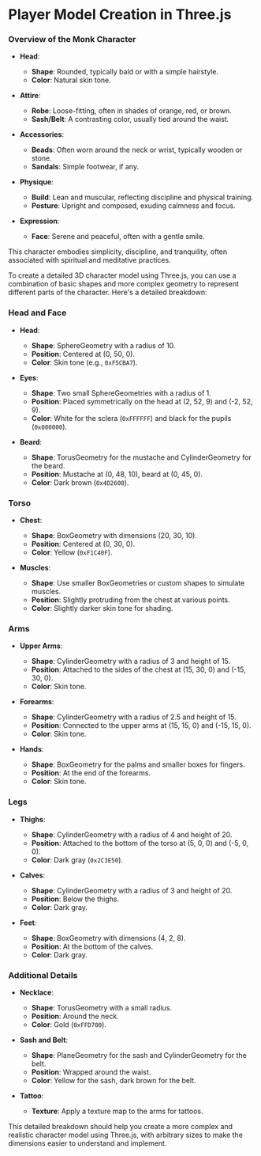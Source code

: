 # Player Model Creation in Three.js

### Overview of the Monk Character

- **Head**: 
  - **Shape**: Rounded, typically bald or with a simple hairstyle.
  - **Color**: Natural skin tone.

- **Attire**:
  - **Robe**: Loose-fitting, often in shades of orange, red, or brown.
  - **Sash/Belt**: A contrasting color, usually tied around the waist.

- **Accessories**:
  - **Beads**: Often worn around the neck or wrist, typically wooden or stone.
  - **Sandals**: Simple footwear, if any.

- **Physique**:
  - **Build**: Lean and muscular, reflecting discipline and physical training.
  - **Posture**: Upright and composed, exuding calmness and focus.

- **Expression**:
  - **Face**: Serene and peaceful, often with a gentle smile.

This character embodies simplicity, discipline, and tranquility, often associated with spiritual and meditative practices.

To create a detailed 3D character model using Three.js, you can use a combination of basic shapes and more complex geometry to represent different parts of the character. Here's a detailed breakdown:

### Head and Face
- **Head**: 
  - **Shape**: SphereGeometry with a radius of 10.
  - **Position**: Centered at (0, 50, 0).
  - **Color**: Skin tone (e.g., `0xF5CBA7`).

- **Eyes**:
  - **Shape**: Two small SphereGeometries with a radius of 1.
  - **Position**: Placed symmetrically on the head at (2, 52, 9) and (-2, 52, 9).
  - **Color**: White for the sclera (`0xFFFFFF`) and black for the pupils (`0x000000`).

- **Beard**:
  - **Shape**: TorusGeometry for the mustache and CylinderGeometry for the beard.
  - **Position**: Mustache at (0, 48, 10), beard at (0, 45, 0).
  - **Color**: Dark brown (`0x4D2600`).

### Torso
- **Chest**:
  - **Shape**: BoxGeometry with dimensions (20, 30, 10).
  - **Position**: Centered at (0, 30, 0).
  - **Color**: Yellow (`0xF1C40F`).

- **Muscles**:
  - **Shape**: Use smaller BoxGeometries or custom shapes to simulate muscles.
  - **Position**: Slightly protruding from the chest at various points.
  - **Color**: Slightly darker skin tone for shading.

### Arms
- **Upper Arms**:
  - **Shape**: CylinderGeometry with a radius of 3 and height of 15.
  - **Position**: Attached to the sides of the chest at (15, 30, 0) and (-15, 30, 0).
  - **Color**: Skin tone.

- **Forearms**:
  - **Shape**: CylinderGeometry with a radius of 2.5 and height of 15.
  - **Position**: Connected to the upper arms at (15, 15, 0) and (-15, 15, 0).
  - **Color**: Skin tone.

- **Hands**:
  - **Shape**: BoxGeometry for the palms and smaller boxes for fingers.
  - **Position**: At the end of the forearms.
  - **Color**: Skin tone.

### Legs
- **Thighs**:
  - **Shape**: CylinderGeometry with a radius of 4 and height of 20.
  - **Position**: Attached to the bottom of the torso at (5, 0, 0) and (-5, 0, 0).
  - **Color**: Dark gray (`0x2C3E50`).

- **Calves**:
  - **Shape**: CylinderGeometry with a radius of 3 and height of 20.
  - **Position**: Below the thighs.
  - **Color**: Dark gray.

- **Feet**:
  - **Shape**: BoxGeometry with dimensions (4, 2, 8).
  - **Position**: At the bottom of the calves.
  - **Color**: Dark gray.

### Additional Details
- **Necklace**:
  - **Shape**: TorusGeometry with a small radius.
  - **Position**: Around the neck.
  - **Color**: Gold (`0xFFD700`).

- **Sash and Belt**:
  - **Shape**: PlaneGeometry for the sash and CylinderGeometry for the belt.
  - **Position**: Wrapped around the waist.
  - **Color**: Yellow for the sash, dark brown for the belt.

- **Tattoo**:
  - **Texture**: Apply a texture map to the arms for tattoos.

This detailed breakdown should help you create a more complex and realistic character model using Three.js, with arbitrary sizes to make the dimensions easier to understand and implement.